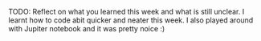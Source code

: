 TODO: Reflect on what you learned this week and what is still unclear.
I learnt how to code abit quicker and neater this week. I also played around with Jupiter notebook and it was pretty noice :)